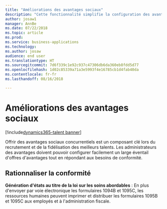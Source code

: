 ```yaml
---
title: "Améliorations des avantages sociaux"
description: "Cette fonctionnalité simplifie la configuration des avantages pour les administrateurs des avantages."
author: josaw1
manager: AnnBe
ms.date: 07/22/2018
ms.topic: article
ms.prod: 
ms.service: business-applications
ms.technology: 
ms.author: josaw
audience: end user
ms.translationtype: HT
ms.sourcegitcommit: 7d6f339c1e92c937c47306db6da360eb8fdd5d77
ms.openlocfilehash: 1d02c85339a71a3e5993f4e16785cb1d4fab40da
ms.contentlocale: fr-fr
ms.lasthandoff: 08/16/2018

---
```


# <a name="employee-benefits-enhancements"></a>Améliorations des avantages sociaux

[!include[dynamics365-talent banner](../includes/dynamics365-talent.md)]

Offrir des avantages sociaux concurrentiels est un composant clé lors du recrutement et de la fidélisation des meilleurs talents. Les administrateurs des avantages doivent pouvoir configurer facilement un large éventail d'offres d'avantages tout en répondant aux besoins de conformité. 

## <a name="streamline-compliance"></a>Rationnaliser la conformité

**Génération d'états au titre de la loi sur les soins abordables** : En plus d'envoyer par voie électronique les formulaires 1094B et 1095C, les ressources humaines peuvent imprimer et distribuer les formulaires 1095B et 1095C aux employés et à l'administration fiscale.

<!--
### Who uses this feature
This feature is intended for benefits administrators.
## Status
### Development status
In development
-->

